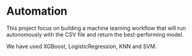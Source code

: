 # Automation
This project focus on building a machine learning workflow that will run autonomously with the CSV file and return the best-performing model.

We have used XGBoost, LogisticRegression, KNN and SVM. 

